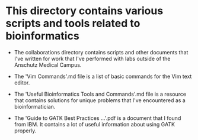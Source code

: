 # This directory contains various scripts and tools related to bioinformatics

* The collaborations directory contains scripts and other documents that I've written for work that I've performed with labs outside of the Anschutz Medical Campus.

* The 'Vim Commands'.md file is a list of basic commands for the Vim text editor.

* The 'Useful Bioinformatics Tools and Commands'.md file is a resource that contains solutions for unique problems that I've encountered as a bioinformatician.

* The 'Guide to GATK Best Practices ...'.pdf is a document that I found from IBM. It contains a lot of useful information about using GATK properly. 
